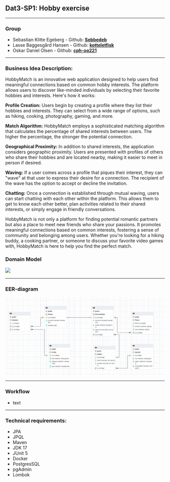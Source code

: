 ## Dat3-SP1: Hobby exercise

---

### Group
* Sebastian Klitte Egeberg - Github: **[Sebbedeb](https://github.com/Sebbedeb)**
* Lasse Baggesgård Hansen - Github: **[kotteletfisk](https://github.com/kotteletfisk)**
* Oskar Daniel Olsen - Github: **[cph-oo221](https://github.com/cph-oo221)**

---

### Business Idea Description:
HobbyMatch is an innovative web application designed to help users find meaningful connections based on common hobby interests. The platform allows users to discover like-minded individuals by selecting their favorite hobbies and interests. Here's how it works:

  __Profile Creation:__ Users begin by creating a profile where they list their hobbies and interests. They can select from a wide range of options, such as hiking, cooking, photography, gaming, and more.

  __Match Algorithm:__ HobbyMatch employs a sophisticated matching algorithm that calculates the percentage of shared interests between users. The higher the percentage, the stronger the potential connection.

  __Geographical Proximity:__ In addition to shared interests, the application considers geographic proximity. Users are presented with profiles of others who share their hobbies and are located nearby, making it easier to meet in person if desired.

  __Waving:__ If a user comes across a profile that piques their interest, they can "wave" at that user to express their desire for a connection. The recipient of the wave has the option to accept or decline the invitation.

  __Chatting:__ Once a connection is established through mutual waving, users can start chatting with each other within the platform. This allows them to get to know each other better, plan activities related to their shared interests, or simply engage in friendly conversations.


  HobbyMatch is not only a platform for finding potential romantic partners but also a place to meet new friends who share your passions. It promotes meaningful connections based on common interests, fostering a sense of community and belonging among users. Whether you're looking for a hiking buddy, a cooking partner, or someone to discuss your favorite video games with, HobbyMatch is here to help you find the perfect match.


### Domain Model
![](documentation/md/DOMAIN-MODEL.png)

---

### EER-diagram
![](documentation/md/EER-Diagram.png)

---

### Workflow
* text

---

### Technical requirements:
* JPA
* JPQL
* Maven
* JDK 17
* JUnit 5
* Docker
* PostgresSQL
* pgAdmin
* Lombok
